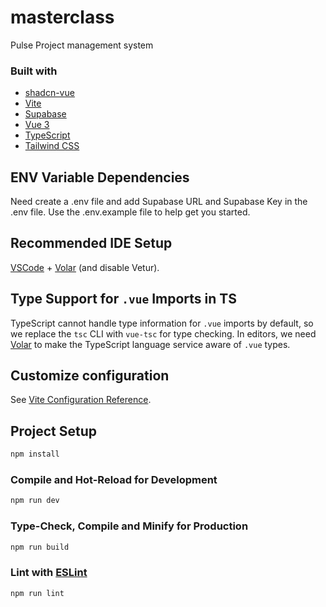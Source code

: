 # masterclass

Pulse Project management system

### Built with
- [shadcn-vue](https://www.shadcn-vue.com/)
- [Vite](https://vitejs.dev/)
- [Supabase](https://supabase.io/)
- [Vue 3](https://v3.vuejs.org/)
- [TypeScript](https://www.typescriptlang.org/)
- [Tailwind CSS](https://tailwindcss.com/)

## ENV Variable Dependencies
Need create a .env file and add Supabase URL and Supabase Key in the .env file. 
Use the .env.example file to help get you started.

## Recommended IDE Setup

[VSCode](https://code.visualstudio.com/) + [Volar](https://marketplace.visualstudio.com/items?itemName=Vue.volar) (and disable Vetur).

## Type Support for `.vue` Imports in TS

TypeScript cannot handle type information for `.vue` imports by default, so we replace the `tsc` CLI with `vue-tsc` for type checking. In editors, we need [Volar](https://marketplace.visualstudio.com/items?itemName=Vue.volar) to make the TypeScript language service aware of `.vue` types.

## Customize configuration

See [Vite Configuration Reference](https://vitejs.dev/config/).

## Project Setup

```sh
npm install
```

### Compile and Hot-Reload for Development

```sh
npm run dev
```

### Type-Check, Compile and Minify for Production

```sh
npm run build
```

### Lint with [ESLint](https://eslint.org/)

```sh
npm run lint
```
